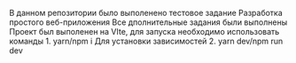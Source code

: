 В данном репозитории было выполенено тестовое задание Разработка простого веб-приложения
Все дполнительные задания были выполнены 
Проект был выполенен на VIte, для запуска необходимо использовать команды 1. yarn/npm i Для установки зависимостей 2. yarn dev/npm run dev
